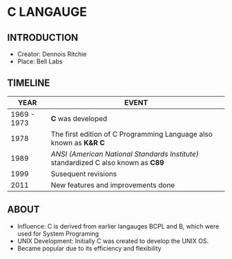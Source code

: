 # C LANGAUGE

## INTRODUCTION

- Creator: Dennois Ritchie
- Place: Bell Labs

## TIMELINE

| YEAR | EVENT |
| --- | --- |
| 1969 - 1973 | **C** was developed |
| 1978 | The first edition of C Programming Language also known as **K&R C** |
| 1989 | *ANSI (American National Standards Institute)* standardized C also known as **C89** |
| 1999 | Susequent revisions |
| 2011 | New features and improvements done |

## ABOUT

- Influence: C is derived from earlier langauges BCPL and B, which were used for System Programing
- UNIX Development: Initially C was created to develop the UNIX OS.
- Became popular due to its efficiency and flexibility

